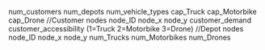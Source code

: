 num_customers num_depots num_vehicle_types
cap_Truck cap_Motorbike cap_Drone
//Customer nodes
node_ID node_x node_y customer_demand customer_accessibility (1=Truck 2=Motorbike 3=Drone)
//Depot nodes
node_ID node_x node_y num_Trucks num_Motorbikes num_Drones